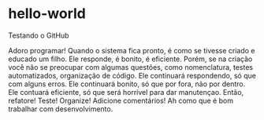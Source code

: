 # hello-world
Testando o GitHub

Adoro programar! 
Quando o sistema fica pronto, é como se tivesse criado e educado um filho. 
Ele responde, é bonito, é eficiente. 
Porém, se na criação você não se preocupar com algumas questões, como nomenclatura, testes automatizados, organização de código. 
Ele continuará respondendo, só que com alguns erros. 
Ele continuará bonito, só que por fora, não por dentro. 
Ele contuará eficiente, só que será horrível para dar manutençao. 
Então, refatore! Teste! Organize! Adicione comentários! 
Ah como que é bom trabalhar com desenvolvimento.